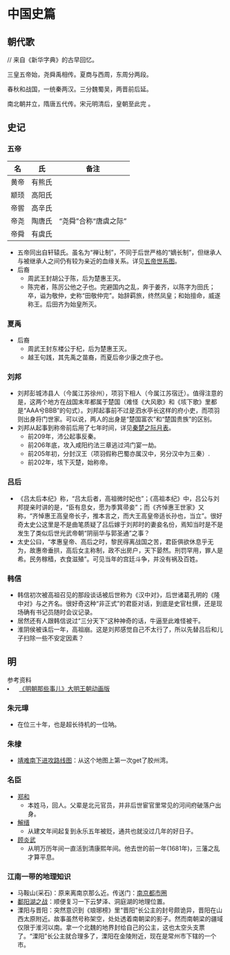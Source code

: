 # 中国史篇

## 朝代歌

// 来自《新华字典》的古早回忆。

三皇五帝始，尧舜禹相传。夏商与西周，东周分两段。

春秋和战国，一统秦两汉。三分魏蜀吴，两晋前后延。

南北朝并立，隋唐五代传。宋元明清后，皇朝至此完 。

## 史记

### 五帝

| 名 | 氏 |       备注               |
|------|--------|----------------------|
| 黄帝 | 有熊氏 |                      |
| 颛顼 | 高阳氏 |                      |
| 帝喾 | 高辛氏 |                      |
| 帝尧 | 陶唐氏 | “尧舜”合称“唐虞之际” |
| 帝舜 | 有虞氏 |                      |

* 五帝同出自轩辕氏。虽名为“禅让制”，不同于后世严格的“嫡长制”，但继承人与被继承人之间仍有较为亲近的血缘关系。详见[五帝世系图](https://zh.wikipedia.org/wiki/%E4%BA%94%E5%B8%9D%E4%B8%96%E7%B3%BB%E5%9B%BE)。
* 后裔
  * 周武王封胡公于陈，后为楚惠王灭。
  * 陈完者，陈厉公他之子也。完避国内之乱，奔于姜齐，以陈字为田氏；卒，谥为敬仲，史称“田敬仲完”。始辞羁旅，终然凤皇；和始擅命，威遂称王。后田齐为始皇所灭。

### 夏禹

* 后裔
  * 周武王封东楼公于杞，后为楚惠王灭。
  * 越王句践，其先禹之苗裔，而夏后帝少康之庶子也。

### 刘邦

* 刘邦彭城沛县人（今属江苏徐州），项羽下相人（今属江苏宿迁）。值得注意的是，这两个地方在战国末年都属于楚国（难怪《大风歌》和《垓下歌》里都是“AAA兮BBB”的句式）。刘邦起事前不过是泗水亭长这样的府小吏，而项羽则出身将门世家。可以说，两人的出身是“楚国富农”和“楚国贵族”的区别。
* 刘邦从起事到称帝前后用了七年时间，详见[秦楚之际月表](https://ctext.org/shiji/qin-chu-zhi-ji-yue-biao/zhs)。
  * 前209年，沛公起事反秦。
  * 前206年底，攻入咸阳约法三章逃过鸿门宴一劫。
  * 前205年初，分封汉王（项羽假称巴蜀亦属汉中，另分汉中为三秦）.
  * 前202年，垓下灭楚，始称帝。

### 吕后

* 《吕太后本纪》称，“吕太后者，高祖微时妃也”；《高祖本纪》中，吕公与刘邦提亲时讲的是，“臣有息女，愿为季箕帚妾”；而《齐悼惠王世家》又称，“齐悼惠王高皇帝长子，推本言之，而大王高皇帝适长孙也，当立”。很好奇太史公这里是不是曲笔质疑了吕后嫁于刘邦时的妻妾名份，焉知当时是不是发生了类似后世光武帝朝“阴丽华与郭圣通”之事？
* 太史公曰，“孝惠皇帝、高后之时，黎民得离战国之苦，君臣俱欲休息乎无为，故惠帝垂拱，高后女主称制，政不出房户，天下晏然。刑罚罕用，罪人是希。民务稼穑，衣食滋殖”。可见当年的宫廷斗争，并没有祸及百姓。

### 韩信

* 韩信初次被高祖召见的那段谈话被后世称为《汉中对》，后世诸葛孔明的《隆中对》与之齐名。很好奇这种“非正式”的君臣对话，到底是史官杜撰，还是现场确有书记员随时会议记录。
* 居然还有人跟韩信说过“三分天下”这种神奇的话，牛逼至此难怪被干。
* 淮阴侯被诛后一年，高祖崩。这是刘邦感觉自己不太行了，所以先替吕后和儿子扫除一些不安定因素？

## 明

<pre>
参考资料
<li> <a href="[my-url](https://www.bilibili.com/video/BV1Bp411Z71q)">《明朝那些事儿》大明王朝动画版</a> </li></pre>

### 朱元璋

* 在位三十年，也是超长待机的一位呐。

### 朱棣

* [靖难南下进攻路线图](https://zh.wikipedia.org/wiki/%E6%98%8E%E6%88%90%E7%A5%96#/media/File:Jingnan_Campaign_(simplified_Chinese).svg)：从这个地图上第一次get了胶州湾。

### 名臣

* [郑和](https://zh.wikipedia.org/wiki/%E9%84%AD%E5%92%8C)
  * 本姓马，回人。父辈是北元官员，并非后世宦官里常见的河间府破落户出身。
* [解缙](https://zh.wikipedia.org/wiki/%E8%A7%A3%E7%B8%89)
  * 从建文年间起复到永乐五年被贬，通共也就没过几年的好日子。
* [顾炎武](https://zh.wikipedia.org/wiki/%E9%A1%BE%E7%82%8E%E6%AD%A6)
  * 从明万历年间一直活到清康熙年间。他去世的前一年(1681年)，三藩之乱才算平息。

### 江南一带的地理知识

* 马鞍山(采石)：原来离南京那么近。传送门：[南京都市圈](https://zh.wikipedia.org/wiki/%E5%8D%97%E4%BA%AC%E9%83%BD%E5%B8%82%E5%9C%88)
* [鄱阳湖之战](https://zh.wikipedia.org/wiki/%E9%84%B1%E9%99%BD%E6%B9%96%E4%B9%8B%E6%88%B0)：顺便复习一下云梦泽、洞庭湖的地理位置。
* 溧阳与晋阳：突然意识到《琅琊榜》里“晋阳”长公主的封号颇诡异，晋阳在山西太原附近。故事虽然号称架空，处处透着南朝梁的影子。然而南朝梁的疆域仅限于淮河以南。拿一个北魏的地界封给自己的公主，这也太空头支票了。“溧阳”长公主就合理多了，溧阳在金陵附近，现在是常州市下辖的一个市。
